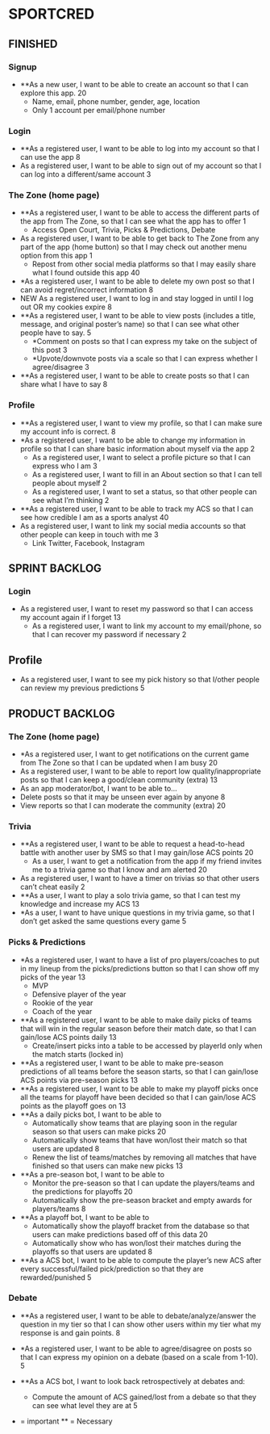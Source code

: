 # SPORTCRED
## FINISHED
### Signup
* **As a new user, I want to be able to create an account so that I can explore this app. 20
   * Name, email, phone number, gender, age, location
   * Only 1 account per email/phone number
### Login
* **As a registered user, I want to be able to log into my account so that I can use the app 8
* As a registered user, I want to be able to sign out of my account so that I can log into a different/same account 3
### The Zone (home page)
* **As a registered user, I want to be able to access the different parts of the app from The Zone, so that I can see what the app has to offer 1
   * Access Open Court, Trivia, Picks & Predictions, Debate
* As a registered user, I want to be able to get back to The Zone from any part of the app (home button) so that I may check out another menu option from this app 1
   * Repost from other social media platforms so that I may easily share what I found outside this app 40
* *As a registered user, I want to be able to delete my own post so that I can avoid regret/incorrect information 8
* NEW As a registered user, I want to log in and stay logged in until I log out OR my cookies expire 8
* **As a registered user, I want to be able to view posts (includes a title, message, and original poster’s name) so that I can see what other people have to say. 5
   * *Comment on posts so that I can express my take on the subject of this post 3
   * *Upvote/downvote posts via a scale so that I can express whether I agree/disagree 3
* **As a registered user, I want to be able to create posts so that I can share what I have to say 8
### Profile
* **As a registered user, I want to view my profile, so that I can make sure my account info is correct. 8
* *As a registered user, I want to be able to change my information in profile so that I can share basic information about myself via the app 2
   * As a registered user, I want to select a profile picture so that I can express who I am 3
   * As a registered user, I want to fill in an About section so that I can tell people about myself 2
   * As a registered user, I want to set a status, so that other people can see what I’m thinking 2
* **As a registered user, I want to be able to track my ACS so that I can see how credible I am as a sports analyst 40
* As a registered user, I want to link my social media accounts so that other people can keep in touch with me 3
   * Link Twitter, Facebook, Instagram


## SPRINT BACKLOG


### Login
* As a registered user, I want to reset my password so that I can access my account again if I forget 13
   * As a registered user, I want to link my account to my email/phone, so that I can recover my password if necessary 2
## Profile
* As a registered user, I want to see my pick history so that I/other people can review my previous predictions 5


## PRODUCT BACKLOG


### The Zone (home page)
* *As a registered user, I want to get notifications on the current game from The Zone so that I can be updated when I am busy 20
* As a registered user, I want to be able to report low quality/inappropriate posts so that I can keep a good/clean community (extra) 13
* As an app moderator/bot, I want to be able to…
* Delete posts so that it may be unseen ever again by anyone 8
* View reports so that I can moderate the community (extra) 20
### Trivia
* **As a registered user, I want to be able to request a head-to-head battle with another user by SMS so that I may gain/lose ACS points 20
   * As a user, I want to get a notification from the app if my friend invites me to a trivia game so that I know and am alerted 20
* As a registered user, I want to have a timer on trivias so that other users can’t cheat easily 2
* **As a user, I want to play a solo trivia game, so that I can test my knowledge and increase my ACS 13
* *As a user, I want to have unique questions in my trivia game, so that I don’t get asked the same questions every game 5


### Picks & Predictions
* *As a registered user, I want to have a list of pro players/coaches to put in my lineup from the picks/predictions button so that I can show off my picks of the year 13
   * MVP
   * Defensive player of the year
   * Rookie of the year
   * Coach of the year
* **As a registered user, I want to be able to make daily picks of teams that will win in the regular season before their match date, so that I can gain/lose ACS points daily 13
   * Create/insert picks into a table to be accessed by playerId only when the match starts (locked in)
* **As a registered user, I want to be able to make pre-season predictions of all teams before the season starts, so that I can gain/lose ACS points via pre-season picks 13
* **As a registered user, I want to be able to make my playoff picks once all the teams for playoff have been decided so that I can gain/lose ACS points as the playoff goes on 13
* **As a daily picks bot, I want to be able to
   * Automatically show teams that are playing soon in the regular season so that users can make picks 20
   * Automatically show teams that have won/lost their match so that users are updated 8
   * Renew the list of teams/matches by removing all matches that have finished so that users can make new picks 13
* **As a pre-season bot, I want to be able to
   * Monitor the pre-season so that I can update the players/teams and the predictions for playoffs 20
   * Automatically show the pre-season bracket and empty awards for players/teams 8
* **As a playoff bot, I want to be able to
   * Automatically show the playoff bracket from the database so that users can make predictions based off of this data 20
   * Automatically show who has won/lost their matches during the playoffs so that users are updated 8
* **As a ACS bot, I want to be able to compute the player’s new ACS after every successful/failed pick/prediction so that they are rewarded/punished 5
### Debate
* **As a registered user, I want to be able to debate/analyze/answer the question in my tier so that I can show other users within my tier what my response is and gain points. 8
* *As a registered user, I want to be able to agree/disagree on posts so that I can express my opinion on a debate (based on a scale from 1-10). 5
* **As a ACS bot, I want to look back retrospectively at debates and:
   * Compute the amount of ACS gained/lost from a debate so that they can see what level they are at 5


* = important                ** = Necessary
